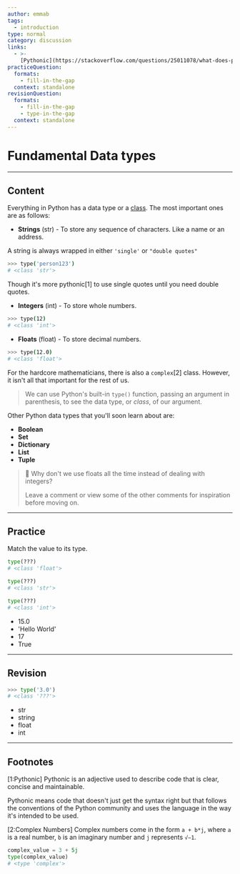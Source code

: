 ```yaml
---
author: emmab
tags:
  - introduction
type: normal
category: discussion
links:
  - >-
    [Pythonic](https://stackoverflow.com/questions/25011078/what-does-pythonic-mean){website}
practiceQuestion:
  formats:
    - fill-in-the-gap
  context: standalone
revisionQuestion:
  formats:
    - fill-in-the-gap
    - type-in-the-gap
  context: standalone
---
```


# Fundamental Data types

---

## Content

Everything in Python has a data type or a [class](https://enki.com/glossary/general/class). The most important ones are as follows:

- **Strings** (str) - To store any sequence of characters. Like a name or an address.

A string is always wrapped in either `'single'` or `"double quotes"`

```bash
>>> type('person123')
# <class 'str'>
```

Though it's more pythonic[1] to use single quotes until you need double quotes.

- **Integers** (int) - To store whole numbers.

```bash
>>> type(12)
# <class 'int'>
```

- **Floats** (float) - To store decimal numbers.

```bash
>>> type(12.0)
# <class 'float'>
```

For the hardcore mathematicians, there is also a `complex`[2] class. However, it isn't all that important for the rest of us.


> We can use Python's built-in `type()` function, passing an argument in parenthesis, to see the data type, or *class*, of our argument.

Other Python data types that you'll soon learn about are:

- **Boolean**
- **Set**
- **Dictionary**
- **List**
- **Tuple**


> 🤔 Why don't we use floats all the time instead of dealing with integers? 
>
> Leave a comment or view some of the other comments for inspiration before moving on.

---

## Practice

Match the value to its type.

```python
type(???)
# <class 'float'>

type(???)
# <class 'str'>

type(???)
# <class 'int'>
```

- 15.0
- 'Hello World'
- 17
- True

---

## Revision

```python
>>> type('3.0')
# <class '???'>
```

- str
- string
- float
- int


---

## Footnotes

[1:Pythonic]
Pythonic is an adjective used to describe code that is clear, concise and maintainable.

Pythonic means code that doesn't just get the syntax right but that follows the conventions of the Python community and uses the language in the way it's intended to be used.

[2:Complex Numbers]
Complex numbers come in the form `a + b*j`, where `a` is a real number, `b` is an imaginary number and `j` represents `√−1`.

```python
complex_value = 3 + 5j
type(complex_value)
# <type 'complex'>
```
